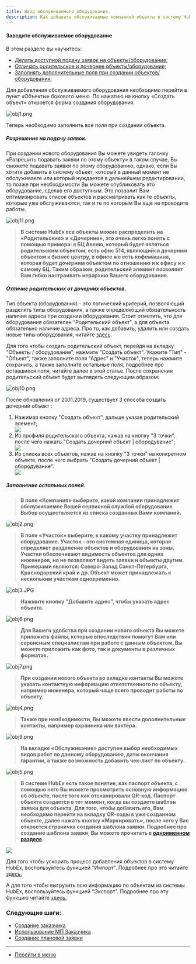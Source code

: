 ```yaml
---
title: Ввод обслуживаемого оборудования.
description: Как добавить обслуживаемые компанией объекты в систему HubEx?
---
```


<!-- Yandex.Metrika counter -->
<script type="text/javascript" >
   (function(m,e,t,r,i,k,a){m[i]=m[i]||function(){(m[i].a=m[i].a||[]).push(arguments)};
   m[i].l=1*new Date();k=e.createElement(t),a=e.getElementsByTagName(t)[0],k.async=1,k.src=r,a.parentNode.insertBefore(k,a)})
   (window, document, "script", "https://mc.yandex.ru/metrika/tag.js", "ym");
   ym('{{ site.yandex_metric }}', "init", {
        id:'{{ site.yandex_metric }}',
        clickmap:true,
        trackLinks:true,
        accurateTrackBounce:true,
        webvisor:true
   });
</script>
<noscript><div><img src="https://mc.yandex.ru/watch/'{{ site.yandex_metric }}'" style="position:absolute; left:-9999px;" alt="" /></div></noscript>
<!-- /Yandex.Metrika counter -->

#### Заведите обслуживаемое оборудование
В этом разделе вы научитесь:
<html>
<meta charset="utf-8">
<title>Быстрый переход внутри документа</title>
<ul>
     <li><a href="#tga">Делать доступной подачу заявок на объекты/оборудование;</a></li>
     <li><a href="#poch">Отличать родительское и дочернее объекты/оборудование;</a></li>
     <li><a href="#fillelse">Заполнять дополнительные поля при создании объектов/оборудования;</a></li>
</ul>
</html>

Для добавления обслуживаемого оборудования необходимо перейти в пункт «Объекты» бокового меню. По нажатию на кнопку «Создать объект» откроется форма создания оборудования.

![obj1.png](/attachments/images/FAQ/USER/CreatingObjects/obj1.png)

Теперь необходимо заполнить все поля при создании объекта.

<h5 id="tga">Разрешение на подачу заявок.</h5>
При создании нового оборудования Вы можете увидеть галочку «Разрешить подавать заявки по этому объекту» в таком случае, Вы сможете подавать заявки по этому оборудованию, однако, если Вы хотите добавить в систему объект, который в данный момент не обслуживаете или который нуждается в дальнейшем редактировании, то позже при необходимости Вы можете опубликовать это оборудование, сделав его доступным. Это позволит Вам оптимизировать список объектов и рассматривать как те объекты, которые уже обслуживаются, так и те по которым Вы еще не проводите работы.

![obj11.png](/attachments/images/FAQ/USER/CreatingObjects/obj11.png)

>**В системе HubEx все объекты можно распределить на «Родительские» и «Дочерние», это очень легко понять с помощью примера: в БЦ Авеню, который будет являться родительским объектом, есть офис 514, являющийся дочерним объектом к бизнес центру, в офисе же есть кофемашина, которая будет дочерним объектом по отношению и к офису и к самому БЦ. Таким образом, родительский элемент позволяет Вам гибко настраивать иерархию Вашего оборудования.**

<h5 id="poch">Отличие родительских от дочерних объектов.</h5>

Тип объекта (оборудования) - это логический критерий, позволяющий разделять типы оборудования, а также определяющий обязательность наличия адреса при создании оборудования. Стоит отметить, что для оборудования обязателен "Родительский объект", а для объекта обязательно наличие адреса. Про то, как добавить, удалить или создать новые типы оборудования, читайте [здесь](https://wiki.hubex.ru/docs/FAQ/RU/admin/ObjectsType.html).

Для того чтобы создать родительский объект, перейдя на вкладку "Объекты / оборудование", нажмите "Создать объект". Укажите "Тип" - "Объект", также заполните поля "Адрес" и "Участок", теперь нажмите сохранить, а также заполните остальные поля, подробнее про оставшиеся поля, читайте далее в этой статье. После сохранения родительский объект будет выглядеть следующим образом:

![obj10.png](/attachments/images/FAQ/USER/CreatingObjects/obj10.png)

После обновления от 20.11.2019, существует 3 способа создать дочерний объект :
<ol>
<li>Нажимая кнопку "Создать объект", дальше указав родительский элемент;</li>

<div>
  <img  style="margin: 0 auto; display: block; max-width: 100%;" src="/attachments/images/FAQ/USER/CreatingObjects/obj12.png" />
</div>

<li>Из профиля родительского объекта, нажав на кнопку "3 точки", после чего нажать "Создать дочерний объект | обородувание";</li>

<div>
  <img  style="margin: 0 auto; display: block; max-width: 100%;" src="/attachments/images/FAQ/USER/CreatingObjects/obj13.jpg" />
</div>

<li>Из списка всех объектов, нажав на кнопку "3 точки" на конкретном объекте, после чего выбрать "Создать дочерний объект | обородувание".</li>

<div>
  <img  style="margin: 0 auto; display: block; max-width: 100%;" src="/attachments/images/FAQ/USER/CreatingObjects/obj14.jpg" />
</div>

</ol>

<h5 id="fillelse">Заполнение остальных полей.</h5>

>**В поле «Компания» выберите, какой компании принадлежит обслуживаемое Вашей сервисной службой оборудование. Выбор осуществляется из списка созданных Вами компаний.**

![obj2.png](/attachments/images/FAQ/USER/CreatingObjects/obj2.png)

>**В поле «Участок» выберите, к какому участку принадлежит оборудование. Участок – это системная единица, которая определяет разделение объектов и оборудования на зоны. Участки обеспечивают видимость объектов для одних инженеров, но не позволяют видеть заявки и объекты другим. Примерами являются: Северо-Запад Санкт-Петербурга, Краснодарский край и др. Объект может принадлежать к нескольким участкам одновременно.**

![obj3.JPG](/attachments/images/FAQ/USER/CreatingObjects/obj3.JPG)

>**Нажмите кнопку "Добавить адрес", чтобы указать адрес объекта.**

![obj6.png](/attachments/images/FAQ/USER/CreatingObjects/obj6.png)

>**Для Вашего удобства при создании нового объекта Вы можете приложить файлы, которые впоследствии помогут Вам или сервисным специалистам при работе с данным объектом. Вы можете приложить как фото, так и документы в различных форматах.**

![obj7.png](/attachments/images/FAQ/USER/CreatingObjects/obj7.png)

>**При создании нового объекта во вкладке контакты Вы можете указать контактную информацию ответственного по объекту, например инженера, который чаще всего проводит работы по объекту.**

![obj4.png](/attachments/images/FAQ/USER/CreatingObjects/obj4.png)

>**Также при необходимости, Вы можете ввести дополнительные контакты, например охранника или вахтёра.**

![obj9.png](/attachments/images/FAQ/USER/CreatingObjects/obj9.png)

>**На вкладке «Обслуживание» доступен выбор необходимых видов работ по данному оборудованию, даты окончания гарантии, а также возможность добавить чек-лист по объекту.**

![obj5.png](/attachments/images/FAQ/USER/CreatingObjects/obj5.png)

>**В системе HubEx есть такое понятие, как паспорт объекта, с помощью него Вы можете просмотреть основную информацию об объекте, после того как отсканировали QR-код. Паспорт объекта создается в тот момент, когда вы создаете шаблон заявки для объекта. Для того, чтобы добавить его, Вам необходимо перейти на вкладку QR-коды в уже созданном объекте, далее нажать кнопку «Маркировать», после чего у Вас откроется страничка создания шаблона заявки.
Подробнее про создание шаблона заявки, Вы можете прочитать в [одноименном разделе](https://wiki.hubex.ru/docs/FAQ/RU/user/CreatingTickTemplates.html).**

<div>
  <img  style="margin: 0 auto; display: block; max-width: 100%;" src="/attachments/images/FAQ/USER/CreatingObjects/obj8.png" />
</div>


<p> Для того чтобы ускорить процесс добавления объектов в систему HubEx, воспользуйтесь функцией "Импорт". Подробнее про это читайте <a href="https://wiki.hubex.ru/docs/FAQ/RU/user/Import.html#objects"> здесь.</a></p>
<p> А для того чтобы выгрузить всю информацию по объектам из системы HubEx, воспользуйтесь функцией "Экспорт". Подробнее про эту функцию читайте <a href="https://wiki.hubex.ru/docs/FAQ/RU/user/Export.html#objects"> здесь.</a></p>

### Следующие шаги:
- [Создание заказчика](./CreatingCustomer.md)
- [Использование МП Заказчика](./CustomerApp.md)
- [Создание плановой заявки](./PlannedTickets.md)


___
- [Перейти в меню](http://wiki.hubex.ru)
